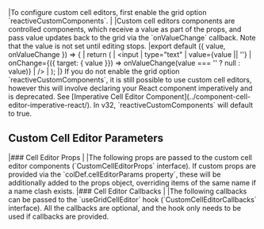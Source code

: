 <framework-specific-section frameworks="react">
|To configure custom cell editors, first enable the grid option `reactiveCustomComponents`.
|
|Custom cell editors components are controlled components, which receive a value as part of the props, and pass value updates back to the grid via the `onValueChange` callback. Note that the value is not set until editing stops.
</framework-specific-section>

<framework-specific-section frameworks="react">
<snippet transform={false} language="jsx">
|export default ({ value, onValueChange }) => {
|    return (
|        &lt;input
|            type="text"
|            value={value || ''}
|            onChange={({ target: { value }}) => onValueChange(value === '' ? null : value)}
|        />
|    );
|}
</snippet>
</framework-specific-section>

<framework-specific-section frameworks="react">
<note>If you do not enable the grid option `reactiveCustomComponents`, it is still possible to use custom cell editors, however this will involve declaring your React component imperatively and is deprecated. See [Imperative Cell Editor Component](../component-cell-editor-imperative-react/). In v32, `reactiveCustomComponents` will default to true.</note>
</framework-specific-section>

<framework-specific-section frameworks="react">
<h2 id="custom-cell-editor-parameters">Custom Cell Editor Parameters</h2>
</framework-specific-section>

<framework-specific-section frameworks="react">
|### Cell Editor Props
|
|The following props are passed to the custom cell editor components (`CustomCellEditorProps` interface). If custom props are provided via the `colDef.cellEditorParams property`, these will be additionally added to the props object, overriding items of the same name if a name clash exists.
</framework-specific-section>

<framework-specific-section frameworks="react">
<interface-documentation interfaceName='CustomCellEditorProps' config='{ "description": "" }'></interface-documentation>
</framework-specific-section>

<framework-specific-section frameworks="react">
|### Cell Editor Callbacks
|
|The following callbacks can be passed to the `useGridCellEditor` hook (`CustomCellEditorCallbacks` interface). All the callbacks are optional, and the hook only needs to be used if callbacks are provided.
</framework-specific-section>

<framework-specific-section frameworks="react">
<interface-documentation interfaceName='CustomCellEditorCallbacks' config='{ "description": "" }'></interface-documentation>
</framework-specific-section>
